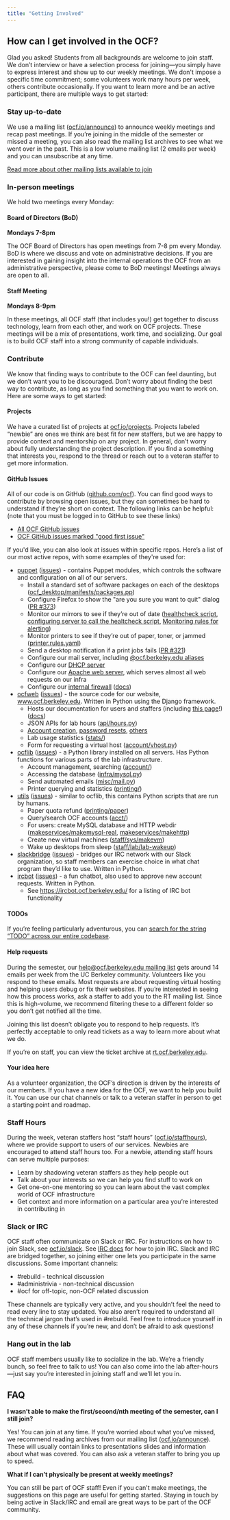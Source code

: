 ```yaml
---
title: "Getting Involved"
---
```


## How can I get involved in the OCF?

Glad you asked! Students from all backgrounds are welcome to join staff. We
don’t interview or have a selection process for joining—you simply have to
express interest and show up to our weekly meetings. We don't impose a specific
time commitment; some volunteers work many hours per week, others contribute
occasionally. If you want to learn more and be an active participant, there are
multiple ways to get started:

### Stay up-to-date

We use a mailing list ([ocf.io/announce][announce]) to announce weekly meetings
and recap past meetings. If you’re joining in the middle of the semester or
missed a meeting, you can also read the mailing list archives to see what we
went over in the past. This is a low volume mailing list (2 emails per week)
and you can unsubscribe at any time.

[Read more about other mailing lists available to join](/docs/staff/mailing-lists)

### In-person meetings

We hold two meetings every Monday:

#### Board of Directors (BoD)

**Mondays 7-8pm**

The OCF Board of Directors has open meetings from 7-8 pm every Monday. BoD is
where we discuss and vote on administrative decisions. If you are interested in
gaining insight into the internal operations the OCF from an administrative
perspective, please come to BoD meetings! Meetings always are open to all.

#### Staff Meeting

**Mondays 8-9pm**

In these meetings, all OCF staff (that includes you!) get together to discuss
technology, learn from each other, and work on OCF projects. These meetings will
be a mix of presentations, work time, and socializing. Our goal is to build OCF
staff into a strong community of capable individuals.

### Contribute

We know that finding ways to contribute to the OCF can feel daunting, but we
don’t want you to be discouraged. Don’t worry about finding the best way to
contribute, as long as you find something that you want to work on. Here are
some ways to get started:

#### Projects

We have a curated list of projects at [ocf.io/projects][projects]. Projects
labeled “newbie” are ones we think are best fit for new staffers, but we are
happy to provide context and mentorship on any project. In general, don’t worry
about fully understanding the project description. If you find a something that
interests you, respond to the thread or reach out to a veteran staffer to get
more information.

#### GitHub Issues

All of our code is on GitHub ([github.com/ocf][ocf-github]). You can find good
ways to contribute by browsing open issues, but they can sometimes be hard to
understand if they’re short on context. The following links can be helpful:
(note that you must be logged in to GitHub to see these links)

- [All OCF GitHub issues][ocf-github-issues]
- [OCF GitHub issues marked "good first issue"][ocf-github-issues-starter]

If you'd like, you can also look at issues within specific repos. Here’s a
list of our most active repos, with some examples of they're used for:

- [puppet][puppet] ([issues][puppet/issues]) - contains Puppet modules, which
  controls the software and configuration on all of our servers.
  - Install a standard set of software packages on each of the desktops
    ([ocf_desktop/manifests/packages.pp][puppet-desktop-packages])
  - Configure Firefox to show the "are you sure you want to quit" dialog
    ([PR #373][puppet-373])
  - Monitor our mirrors to see if they’re out of date
    ([healthcheck script][mirror-healthcheck],
    [configuring server to call the healtcheck
    script][mirror-healthcheck-puppet],
    [Monitoring rules for alerting][prometheus-mirror])
  - Monitor printers to see if they’re out of paper, toner, or jammed
    ([printer.rules.yaml][prometheus-printer])
  - Send a desktop notification if a print jobs fails ([PR #321][puppet-321])
  - Configure our mail server, including
    [@ocf.berkeley.edu aliases][puppet-aliases]
  - Configure our [DHCP server][puppet-dhcp]
  - Configure our [Apache web server][puppet-www], which serves almost all
    web requests on our infra
  - Configure our [internal firewall][puppet-firewall]
    ([docs](/docs/staff/backend/internal-firewalls))
- [ocfweb][ocfweb] ([issues][ocfweb/issues]) - the source code for our website,
  www.ocf.berkeley.edu. Written in Python using the Django framework.
  - Hosts our documentation for users and staffers (including
    [this page][getinvolved-src]!) ([docs][docs-src])
  - JSON APIs for lab hours ([api/hours.py][api-hours])
  - [Account creation][account-register], [password resets][account-chpass],
    [others][account]
  - Lab usage statistics ([stats/][ocfweb-stats])
  - Form for requesting a virtual host ([account/vhost.py][ocfweb-vhost])
- [ocflib][ocflib] ([issues][ocflib/issues]) - a Python library installed on all
  servers. Has Python functions for various parts of the lab infrastructure.
  - Account management, searching ([account/][ocflib-account])
  - Accessing the database ([infra/mysql.py][ocflib-mysql])
  - Send automated emails ([misc/mail.py][ocflib-mail])
  - Printer querying and statistics ([printing/][ocflib-printing])
- [utils][utils] ([issues][utils/issues]) - similar to ocflib, this contains
  Python scripts that are run by humans.
  - Paper quota refund ([printing/paper][utils-paper])
  - Query/search OCF accounts ([acct/][utils-acct])
  - For users: create MySQL database and HTTP webdir
    ([makeservices/makemysql-real][utils-makemysql-real],
    [makeservices/makehttp][utils-makehttp])
  - Create new virtual machines ([staff/sys/makevm][utils-makevm])
  - Wake up desktops from sleep ([staff/lab/lab-wakeup][utils-lab-wakeup])
- [slackbridge][slackbridge] ([issues][slackbridge/issues]) - bridges our IRC
  network with our Slack organization, so staff members can exercise choice in
  what chat program they’d like to use. Written in Python.
- [ircbot][ircbot] ([issues][ircbot/issues]) - a fun chatbot, also used to
  approve new account requests. Written in Python.
  - See https://ircbot.ocf.berkeley.edu/ for a listing of IRC bot functionality

#### TODOs

If you’re feeling particularly adventurous, you can [search for the string
“TODO” across our entire codebase][sourcegraph-todo].

#### Help requests

During the semester, our [help@ocf.berkeley.edu mailing list](/docs/contact)
gets around 14 emails per week from the UC Berkeley community. Volunteers like
you respond to these emails. Most requests are about requesting virtual hosting
and helping users debug or fix their websites. If you’re interested in seeing
how this process works, ask a staffer to add you to the RT mailing list. Since
this is high-volume, we recommend filtering these to a different folder so you
don’t get notified all the time.

Joining this list doesn’t obligate you to respond to help requests. It’s
perfectly acceptable to only read tickets as a way to learn more about what we
do.

If you’re on staff, you can view the ticket archive at [rt.ocf.berkeley.edu][rt].

#### Your idea here

As a volunteer organization, the OCF’s direction is driven by the interests of
our members. If you have a new idea for the OCF, we want to help you build it.
You can use our chat channels or talk to a veteran staffer in person to get a
starting point and roadmap.

### Staff Hours

During the week, veteran staffers host “staff hours”
([ocf.io/staffhours][staffhours]), where we provide support to users of our
services. Newbies are encouraged to attend staff hours too. For a newbie,
attending staff hours can serve multiple purposes:

- Learn by shadowing veteran staffers as they help people out
- Talk about your interests so we can help you find stuff to work on
- Get one-on-one mentoring so you can learn about the vast complex world of
  OCF infrastructure
- Get context and more information on a particular area you’re interested
  in contributing in

### Slack or IRC

OCF staff often communicate on Slack or IRC. For instructions on how to join
Slack, see [ocf.io/slack][slack]. See [IRC docs](/docs/contact/irc) for how to
join IRC. Slack and IRC are bridged together, so joining either one lets you
participate in the same discussions. Some important channels:

- #rebuild - technical discussion
- #administrivia - non-technical discussion
- #ocf for off-topic, non-OCF related discussion

These channels are typically very active, and you shouldn’t feel the need to
read every line to stay updated. You also aren’t required to understand all the
technical jargon that’s used in #rebuild. Feel free to introduce yourself in
any of these channels if you’re new, and don’t be afraid to ask questions!

### Hang out in the lab

OCF staff members usually like to socialize in the lab. We’re a friendly bunch,
so feel free to talk to us! You can also come into the lab after-hours—just
say you’re interested in joining staff and we’ll let you in.

## FAQ

**I wasn’t able to make the first/second/nth meeting of the semester, can I
still join?**

Yes! You can join at any time. If you’re worried about what you’ve missed, we
recommend reading archives from our mailing list ([ocf.io/announce][announce]).
These will usually contain links to presentations slides and information about
what was covered. You can also ask a veteran staffer to bring you up to speed.

**What if I can’t physically be present at weekly meetings?**

You can still be part of OCF staff! Even if you can't make meetings, the
suggestions on this page are useful for getting started. Staying in touch
by being active in Slack/IRC and email are great ways to be part of the OCF
community.

[account-chpass]: https://github.com/ocf/ocfweb/blob/master/ocfweb/account/chpass.py
[account-register]: https://github.com/ocf/ocfweb/blob/master/ocfweb/account/register.py
[account]: https://github.com/ocf/ocfweb/tree/master/ocfweb/account
[announce]: https://ocf.io/announce
[api-hours]: https://github.com/ocf/ocfweb/blob/master/ocfweb/api/hours.py
[docs-src]: https://github.com/ocf/ocfweb/tree/master/ocfweb/docs/docs
[getinvolved-src]: https://github.com/ocf/ocfweb/blob/master/ocfweb/docs/docs/staff/getinvolved.md
[ircbot/issues]: https://github.com/ocf/ircbot/issues
[ircbot]: https://github.com/ocf/ircbot
[mirror-healthcheck-puppet]: ️https://github.com/ocf/puppet/blob/master/modules/ocf_mirrors/manifests/monitoring.pp
[mirror-healthcheck]: https://github.com/ocf/puppet/blob/master/modules/ocf_mirrors/files/healthcheck
[ocf-github]: https://github.com/ocf
[ocf-github-issues]: https://github.com/issues?utf8=%E2%9C%93&q=is%3Aopen+is%3Aissue+archived%3Afalse+user%3Aocf+
[ocf-github-issues-starter]: https://github.com/issues?q=is%3Aopen+is%3Aissue+archived%3Afalse+user%3Aocf+label%3A%22good+first+issue%22
[ocflib-account]: https://github.com/ocf/ocflib/tree/master/ocflib/account
[ocflib-mail]: https://github.com/ocf/ocflib/blob/master/ocflib/misc/mail.py
[ocflib-mysql]: https://github.com/ocf/ocflib/blob/master/ocflib/infra/mysql.py
[ocflib-printing]: https://github.com/ocf/ocflib/tree/master/ocflib/printing
[ocflib/issues]: https://github.com/ocf/ocflib/issues
[ocflib]: https://github.com/ocf/ocflib
[ocfweb-vhost]: https://github.com/ocf/ocfweb/blob/master/ocfweb/account/vhost.py
[ocfweb-stats]: https://github.com/ocf/ocfweb/tree/master/ocfweb/stats
[ocfweb/issues]: https://github.com/ocf/ocfweb/issues
[ocfweb]: https://github.com/ocf/ocfweb
[projects]: https://ocf.io/projects
[prometheus-mirror]: https://github.com/ocf/puppet/blob/master/modules/ocf_prometheus/files/rules.d/mirror.rules.yaml
[prometheus-printer]: https://github.com/ocf/puppet/blob/master/modules/ocf_prometheus/files/rules.d/printer.rules.yaml
[puppet-321]: https://github.com/ocf/puppet/pull/321
[puppet-373]: https://github.com/ocf/puppet/pull/373
[puppet-aliases]: https://github.com/ocf/puppet/blob/master/modules/ocf_mail/files/site_ocf/aliases
[puppet-desktop-packages]: https://github.com/ocf/puppet/blob/master/modules/ocf_desktop/manifests/packages.pp
[puppet-dhcp]: https://github.com/ocf/puppet/blob/master/modules/ocf_dhcp/manifests/init.pp
[puppet-firewall]: https://github.com/ocf/puppet/tree/master/modules/ocf/manifests/firewall
[puppet-www]: https://github.com/ocf/puppet/blob/master/modules/ocf_www/manifests/site/www.pp
[puppet/issues]: https://github.com/ocf/puppet/issues
[puppet]: https://github.com/ocf/puppet
[rt]: https://rt.ocf.berkeley.edu/
[slack]: https://ocf.io/slack
[slackbridge/issues]: https://github.com/ocf/slackbridge/issues
[slackbridge]: https://github.com/ocf/slackbridge
[sourcegraph-todo]: https://sourcegraph.ocf.berkeley.edu/search?q=TODO+case:yes
[staffhours]: https://ocf.io/staffhours
[utils-acct]: https://github.com/ocf/utils/tree/master/acct
[utils-lab-wakeup]: https://github.com/ocf/utils/blob/master/staff/lab/lab-wakeup
[utils-makehttp]: https://github.com/ocf/utils/blob/master/makeservices/makehttp
[utils-makemysql-real]: https://github.com/ocf/utils/blob/master/makeservices/makemysql-real
[utils-makevm]: https://github.com/ocf/utils/blob/master/staff/sys/makevm
[utils-paper]: https://github.com/ocf/utils/blob/master/printing/paper
[utils/issues]: https://github.com/ocf/utils/issues
[utils]: https://github.com/ocf/utils
